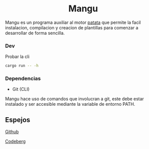 <h1 align = center >Mangu</h1>

Mangu es un programa auxiliar al motor [patata](https://gitlab.com/patata-engine/patata-engine.git) que permite la facil instalacion, compilacion y creacion de plantillas para comenzar a desarrollar de forma sencilla.

### Dev
Probar la cli 
```bash
cargo run -- -h
```

### Dependencias
- Git (CLI)

Mangu hace uso de comandos que involucran a git, este debe estar instalado y ser accesible mediante la variable de entorno PATH.

## Espejos
[Github](https://github.com/Sendan4/Mangu.git)

[Codeberg](https://codeberg.org/Sendan/Mangu.git)